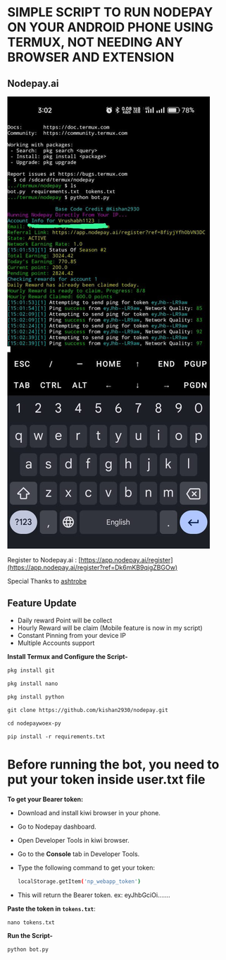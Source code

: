 # SIMPLE SCRIPT TO RUN NODEPAY ON YOUR ANDROID PHONE USING TERMUX, NOT NEEDING ANY BROWSER AND EXTENSION

## Nodepay.ai

![Nodepay.ai](demo.jpeg)

Register to Nodepay.ai : [https://app.nodepay.ai/register](https://app.nodepay.ai/register?ref=Dk6mKB9qigZBGOw)

Special Thanks to [ashtrobe](https://github.com/ashtrobe)

## Feature Update

- Daily reward Point will be collect
- Hourly Reward will be claim (Mobile feature is now in my script)
- Constant Pinning from your device IP
- Multiple Accounts support

**Install Termux and Configure the Script-**

```
pkg install git
```

```
pkg install nano
```

```
pkg install python
```

```
git clone https://github.com/kishan2930/nodepay.git
```

```
cd nodepaywoex-py
```

```
pip install -r requirements.txt
```

# **Before running the bot, you need to put your token inside user.txt file**

**To get your Bearer token:**

- Download and install kiwi browser in your phone.
- Go to Nodepay dashboard.
- Open Developer Tools in kiwi browser.

- Go to the **Console** tab in Developer Tools.

- Type the following command to get your token:

  ```bash
  localStorage.getItem('np_webapp_token')
  ```

- This will return the Bearer token. ex: eyJhbGciOi.......

**Paste the token in `tokens.txt`**:

```
nano tokens.txt
```

**Run the Script-**

```
python bot.py
```
